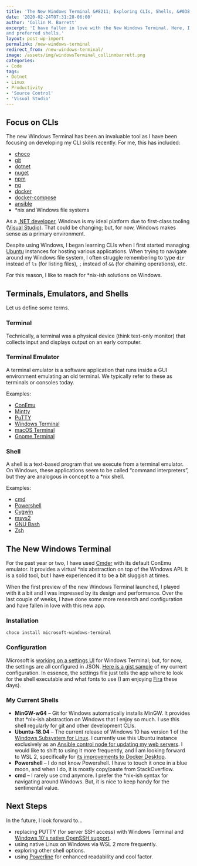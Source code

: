 ```yaml
---
title: 'The New Windows Terminal &#8211; Exploring CLIs, Shells, &#038; Terminals'
date: '2020-02-24T07:31:28-06:00'
author: 'Collin M. Barrett'
excerpt: 'I have fallen in love with the New Windows Terminal. Here, I discuss my current CLIs, terminal configuration,
and preferred shells.'
layout: post-wp-import
permalink: /new-windows-terminal
redirect_from: /new-windows-terminal/
image: /assets/img/windowsTerminal_collinmbarrett.png
categories:
- Code
tags:
- Dotnet
- Linux
- Productivity
- 'Source Control'
- 'Visual Studio'
---
```


## Focus on CLIs

The new Windows Terminal has been an invaluable tool as I have been focusing on developing my CLI skills recently. For
me, this has included:

- [choco](https://docs.chocolatey.org/docs/commands-reference)
- [git](https://git-scm.com/book/en/v2/Getting-Started-The-Command-Line)
- [dotnet](https://docs.microsoft.com/en-us/dotnet/core/tools/)
- [nuget](https://docs.microsoft.com/en-us/nuget/reference/nuget-exe-cli-reference)
- [npm](https://docs.npmjs.com/cli/npm/)
- [ng](https://angular.io/cli)
- [docker](https://docs.docker.com/engine/reference/commandline/cli/)
- [docker-compose](https://docs.docker.com/compose/reference/)
- [ansible](https://docs.ansible.com/ansible/2.4/command_line_tools.html)
- \*nix and Windows file systems

As a [.NET developer](/tag/dotnet/), Windows is my ideal platform due to first-class tooling ([Visual
Studio](/tag/visual-studio/)). That could be changing; but, for now, Windows makes sense as a primary environment.

Despite using Windows, I began learning CLIs when I first started managing [Ubuntu](/tag/linux/) instances for hosting
various applications. When trying to navigate around my Windows file system, I often struggle remembering to type `dir`
instead of `ls` (for listing files), `;` instead of `&&` (for chaining operations), etc.

For this reason, I like to reach for \*nix-ish solutions on Windows.

## Terminals, Emulators, and Shells

Let us define some terms.

### Terminal

Technically, a terminal was a physical device (think text-only monitor) that collects input and displays output on an
early computer.

### Terminal Emulator

A terminal emulator is a software application that runs inside a GUI environment emulating an old terminal. We typically
refer to these as terminals or consoles today.

Examples:

- [ConEmu](https://conemu.github.io/)
- [Mintty](https://mintty.github.io/)
- [PuTTY](https://putty.org/)
- [Windows Terminal](https://github.com/microsoft/terminal)
- [macOS Terminal](https://support.apple.com/guide/terminal/welcome/mac)
- [Gnome Terminal](https://help.gnome.org/users/gnome-terminal/stable/)

### Shell

A shell is a text-based program that we execute from a terminal emulator. On Windows, these applications seem to be
called “command interpreters”, but they are analogous in concept to a \*nix shell.

Examples:

- [cmd](https://en.wikipedia.org/wiki/Cmd.exe)
- [Powershell](https://docs.microsoft.com/en-us/powershell/)
- [Cygwin](https://www.cygwin.com/)
- [msys2](https://www.msys2.org/)
- [GNU Bash](https://www.gnu.org/software/bash/)
- [Zsh](https://www.zsh.org/)

## The New Windows Terminal

For the past year or two, I have used [Cmder](https://cmder.net/) with its default ConEmu emulator. It provides a
virtual \*nix abstraction on top of the Windows API. It is a solid tool, but I have experienced it to be a bit sluggish
at times.

When the first preview of the new Windows Terminal launched, I played with it a bit and I was impressed by its design
and performance. Over the last couple of weeks, I have done some more research and configuration and have fallen in love
with this new app.

### Installation

```
choco install microsoft-windows-terminal
```

### Configuration

Microsoft is [working on a settings UI](https://twitter.com/cinnamon_msft/status/1230929477649092608) for Windows Terminal; but, for now, the settings are all configured in JSON. [Here is a gist sample](https://gist.github.com/collinbarrett/04b9e548e7a5b1f27f708874fe3ae5f4) of my current configuration. In essence, the settings file just tells the app where to look for the shell executable and what fonts to use (I am enjoying [Fira](https://github.com/tonsky/FiraCode) these days).

### My Current Shells

- **MinGW-w64** – Git for Windows automatically installs MinGW. It provides that \*nix-ish abstraction on Windows that I enjoy so much. I use this shell regularly for git and other development CLIs.
- **Ubuntu-18.04** – The current release of Windows 10 has version 1 of the [Windows Subsystem for Linux](https://docs.microsoft.com/en-us/windows/wsl/faq). I currently use this Ubuntu instance exclusively as an [Ansible control node for updating my web servers](/resume/projects/#cbhost-ansible). I would like to shift to using it more frequently, and I am looking forward to WSL 2, specifically for [its improvements to Docker Desktop](https://docs.docker.com/docker-for-windows/wsl-tech-preview/).
- **Powershell** – I do not know Powershell. I have to touch it once in a blue moon, and when I do, it is mostly copy/paste from StackOverflow.
- **cmd** – I rarely use cmd anymore. I prefer the \*nix-ish syntax for navigating around Windows. But, it is nice to keep handy for the sentimental value.

## Next Steps

In the future, I look forward to…

- replacing PUTTY (for server SSH access) with Windows Terminal and [Windows 10's native OpenSSH support](https://www.hanselman.com/blog/how-to-use-windows-10s-builtin-openssh-to-automatically-ssh-into-a-remote-linux-machine).
- using native Linux on Windows via WSL 2 more frequently.
- exploring other shell options.
- using [Powerline](https://www.hanselman.com/blog/how-to-make-a-pretty-prompt-in-windows-terminal-with-powerline-nerd-fonts-cascadia-code-wsl-and-ohmyposh) for enhanced readability and cool factor.